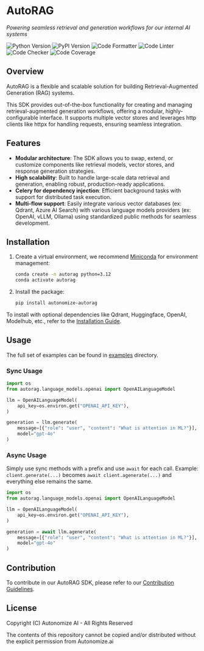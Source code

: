 # AutoRAG

*Powering seamless retrieval and generation workflows for our internal AI systems*

![Python Version](https://img.shields.io/badge/Python-3.12+-blue?style=for-the-badge&logo=python)
![PyPI Version](https://img.shields.io/pypi/v/autonomize-autorag?style=for-the-badge&logo=pypi)
![Code Formatter](https://img.shields.io/badge/code%20style-black-000000.svg?style=for-the-badge)
![Code Linter](https://img.shields.io/badge/linting-pylint-green.svg?style=for-the-badge)
![Code Checker](https://img.shields.io/badge/mypy-checked-blue?style=for-the-badge)
![Code Coverage](https://img.shields.io/badge/coverage-100%25-a4a523?style=for-the-badge&logo=codecov)

## Overview

AutoRAG is a flexible and scalable solution for building Retrieval-Augmented Generation (RAG) systems.

This SDK provides out-of-the-box functionality for creating and managing retrieval-augmented generation workflows, offering a modular, highly-configurable interface. It supports multiple vector stores and leverages http clients like httpx for handling requests, ensuring seamless integration.

## Features

- **Modular architecture**: The SDK allows you to swap, extend, or customize components like retrieval models, vector stores, and response generation strategies.
- **High scalability**: Built to handle large-scale data retrieval and generation, enabling robust, production-ready applications.
- **Celery for dependency injection**: Efficient background tasks with support for distributed task execution.
- **Multi-flow support**: Easily integrate various vector databases (ex: Qdrant, Azure AI Search) with various language models providers (ex: OpenAI, vLLM, Ollama) using standardized public methods for seamless development.

## Installation

1. Create a virtual environment, we recommend [Miniconda](https://docs.anaconda.com/miniconda/) for environment management:
    ```bash
    conda create -n autorag python=3.12
    conda activate autorag
    ```
2. Install the package:
    ```bash
    pip install autonomize-autorag
    ```

To install with optional dependencies like Qdrant, Huggingface, OpenAI, Modelhub, etc., refer to the [Installation Guide](INSTALL.md).


## Usage

The full set of examples can be found in [examples](examples) directory.

### Sync Usage

```python
import os
from autorag.language_models.openai import OpenAILanguageModel

llm = OpenAILanguageModel(
    api_key=os.environ.get("OPENAI_API_KEY"),
)

generation = llm.generate(
    message=[{"role": "user", "content": "What is attention in ML?"}],
    model="gpt-4o"
)
```

### Async Usage

Simply use sync methods with `a` prefix and use `await` for each call. Example: `client.generate(...)` becomes `await client.agenerate(...)` and everything else remains the same.

```python
import os
from autorag.language_models.openai import OpenAILanguageModel

llm = OpenAILanguageModel(
    api_key=os.environ.get("OPENAI_API_KEY"),
)

generation = await llm.agenerate(
    message=[{"role": "user", "content": "What is attention in ML?"}],
    model="gpt-4o"
)
```

## Contribution

To contribute in our AutoRAG SDK, please refer to our [Contribution Guidelines](CONTRIBUTING.md).

## License
Copyright (C) Autonomize AI - All Rights Reserved

The contents of this repository cannot be copied and/or distributed without the explicit permission from Autonomize.ai
